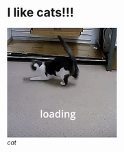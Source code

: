 # I like cats!!!

<div aliign="center">
<img src="./images/loadingcats.gif"></img>
<br>
<i>cat</i></div>
